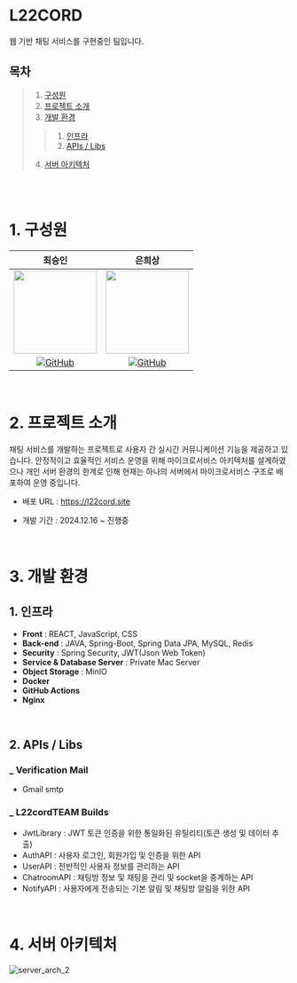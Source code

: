 # L22CORD
웹 기반 채팅 서비스를 구현중인 팀입니다.

## 목차
> 1. [구성원](#1-구성원)
> 2. [프로젝트 소개](#2-프로젝트-소개)
> 3. [개발 환경](#3-개발-환경)
>> 1. [인프라](#1-인프라)
>> 2. [APIs / Libs](#2-apis--libs)
> 4. [서버 아키텍처](#4-서버-아키텍처)

<br/>
<br/>

# 1. 구성원
<div align="center">
  
| 최승인 | 은희상 |
| :---: |  :----: |
|<img height="150" src="https://github.com/user-attachments/assets/8c4618e6-0106-49a9-95c5-7c538ae9d74b">|<img height="150" src="https://github.com/user-attachments/assets/b57ff75f-f1c3-4889-80f4-a1c4064420b2">|
|<a href = "https://github.com/Lucas-Choi-17"><img alt="GitHub" src ="https://img.shields.io/badge/GitHub-181717.svg?&style=for-the-badge&logo=GitHub&logoColor=white"/>|<a href = "https://github.com/Silver-Eun"><img alt="GitHub" src ="https://img.shields.io/badge/GitHub-181717.svg?&style=for-the-badge&logo=GitHub&logoColor=white"/>|
  
</div>

<br/>

# 2. 프로젝트 소개
채팅 서비스를 개발하는 프로젝트로 사용자 간 실시간 커뮤니케이션 기능을 제공하고 있습니다. 안정적이고 효율적인 서비스 운영을 위해 마이크로서비스 아키텍처를 설계하였으나 개인 서버 환경의 한계로 인해 현재는 하나의 서버에서 마이크로서비스 구조로 배포하여 운영 중입니다.

- 배포 URL : https://l22cord.site

- 개발 기간 : 2024.12.16 ~ 진행중

<br/>

# 3. 개발 환경
## 1. 인프라
- **Front** : REACT, JavaScript, CSS
- **Back-end** : JAVA, Spring-Boot, Spring Data JPA, MySQL, Redis
- **Security** : Spring Security, JWT(Json Web Token)
- **Service & Database Server** : Private Mac Server
- **Object Storage** : MinIO
- **Docker**
- **GitHub Actions**
- **Nginx**

<br/>

## 2. APIs / Libs
### _ Verification Mail
- Gmail smtp

### _ L22cordTEAM Builds
- JwtLibrary : JWT 토큰 인증을 위한 통일화된 유틸리티(토큰 생성 및 데이터 추출)
- AuthAPI : 사용자 로그인, 회원가입 및 인증을 위한 API
- UserAPI : 전반적인 사용자 정보를 관리하는 API
- ChatroomAPI : 채팅방 정보 및 채팅을 관리 및 socket을 중계하는 API
- NotifyAPI : 사용자에게 전송되는 기본 알림 및 채팅방 알림을 위한 API

<br/>

# 4. 서버 아키텍처
![server_arch_2](https://github.com/user-attachments/assets/4ee9d6be-b39b-40f0-993a-1fd65540d2ad)
